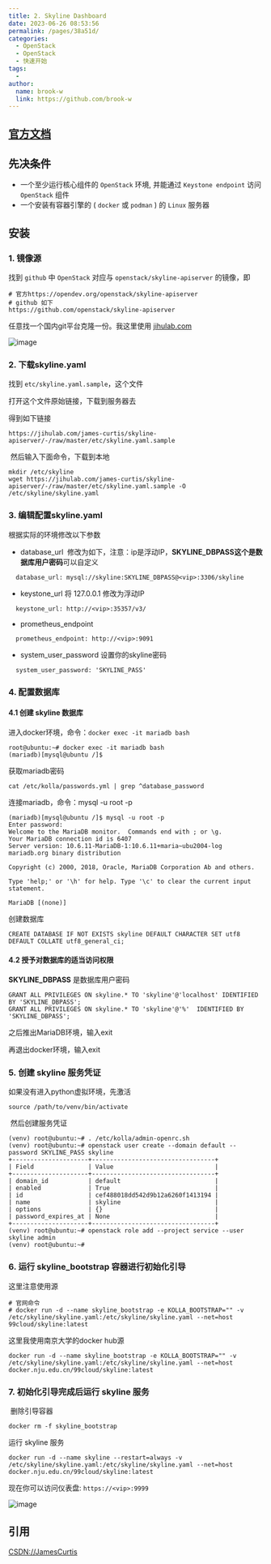 ```yaml
---
title: 2. Skyline Dashboard
date: 2023-06-26 08:53:56
permalink: /pages/38a51d/
categories:
  - OpenStack
  - OpenStack
  - 快速开始
tags:
  - 
author: 
  name: brook-w
  link: https://github.com/brook-w
---
```



## [官方文档](https://wiki.openstack.org/wiki/Skyline)


## 先决条件 
- 一个至少运行核心组件的 `OpenStack` 环境, 并能通过 `Keystone endpoint` 访问 `OpenStack` 组件
- 一个安装有容器引擎的 ( `docker` 或 `podman` ) 的 `Linux` 服务器

## 安装 

### 1. 镜像源

找到 `github` 中 `OpenStack` 对应与 `openstack/skyline-apiserver` 的镜像，即

```
# 官方https://opendev.org/openstack/skyline-apiserver
# github 如下
https://github.com/openstack/skyline-apiserver
```

任意找一个国内git平台克隆一份。我这里使用 [jihulab.com](jihulab.com)

![image](https://cdn.jsdelivr.net/gh/brook-w/image-hosting@master/openstack/kolla/image.huovre81d8w.jpg) 

### 2. 下载skyline.yaml

找到 `etc/skyline.yaml.sample`，这个文件

打开这个文件原始链接，下载到服务器去

得到如下链接

```
https://jihulab.com/james-curtis/skyline-apiserver/-/raw/master/etc/skyline.yaml.sample
```

 然后输入下面命令，下载到本地

```
mkdir /etc/skyline
wget https://jihulab.com/james-curtis/skyline-apiserver/-/raw/master/etc/skyline.yaml.sample -O /etc/skyline/skyline.yaml
```

### 3. 编辑配置skyline.yaml

根据实际的环境修改以下参数

- database_url
 修改为如下，注意：ip是浮动IP，**SKYLINE_DBPASS这个是数据库用户密码**可以自定义

```
  database_url: mysql://skyline:SKYLINE_DBPASS@<vip>:3306/skyline
```

- keystone_url
将 127.0.0.1 修改为浮动IP

```
  keystone_url: http://<vip>:35357/v3/
```

- prometheus_endpoint
```
  prometheus_endpoint: http://<vip>:9091
```
- system_user_password
设置你的skyline密码

```
  system_user_password: 'SKYLINE_PASS'
```

### 4. 配置数据库

#### 4.1 创建 skyline 数据库

进入docker环境，命令：`docker exec -it mariadb bash`

```
root@ubuntu:~# docker exec -it mariadb bash
(mariadb)[mysql@ubuntu /]$ 

```

获取mariadb密码

```
cat /etc/kolla/passwords.yml | grep ^database_password
```

连接mariadb，命令：mysql -u root -p

```
(mariadb)[mysql@ubuntu /]$ mysql -u root -p
Enter password: 
Welcome to the MariaDB monitor.  Commands end with ; or \g.
Your MariaDB connection id is 6407
Server version: 10.6.11-MariaDB-1:10.6.11+maria~ubu2004-log mariadb.org binary distribution

Copyright (c) 2000, 2018, Oracle, MariaDB Corporation Ab and others.

Type 'help;' or '\h' for help. Type '\c' to clear the current input statement.

MariaDB [(none)]

```

创建数据库

```
CREATE DATABASE IF NOT EXISTS skyline DEFAULT CHARACTER SET utf8 DEFAULT COLLATE utf8_general_ci;

```

#### 4.2 授予对数据库的适当访问权限

**SKYLINE_DBPASS** 是数据库用户密码

```
GRANT ALL PRIVILEGES ON skyline.* TO 'skyline'@'localhost' IDENTIFIED BY 'SKYLINE_DBPASS';
GRANT ALL PRIVILEGES ON skyline.* TO 'skyline'@'%'  IDENTIFIED BY 'SKYLINE_DBPASS';
```

之后推出MariaDB环境，输入exit

再退出docker环境，输入exit

### 5. 创建 skyline 服务凭证

如果没有进入python虚拟环境，先激活

```
source /path/to/venv/bin/activate
```

 然后创建服务凭证

```
(venv) root@ubuntu:~# . /etc/kolla/admin-openrc.sh
(venv) root@ubuntu:~# openstack user create --domain default --password SKYLINE_PASS skyline
+---------------------+----------------------------------+
| Field               | Value                            |
+---------------------+----------------------------------+
| domain_id           | default                          |
| enabled             | True                             |
| id                  | cef488018dd542d9b12a6260f1413194 |
| name                | skyline                          |
| options             | {}                               |
| password_expires_at | None                             |
+---------------------+----------------------------------+
(venv) root@ubuntu:~# openstack role add --project service --user skyline admin
(venv) root@ubuntu:~# 
```

### 6. 运行 skyline_bootstrap 容器进行初始化引导

这里注意使用源

```
# 官网命令
# docker run -d --name skyline_bootstrap -e KOLLA_BOOTSTRAP="" -v /etc/skyline/skyline.yaml:/etc/skyline/skyline.yaml --net=host 99cloud/skyline:latest
```

这里我使用南京大学的docker hub源

```
docker run -d --name skyline_bootstrap -e KOLLA_BOOTSTRAP="" -v /etc/skyline/skyline.yaml:/etc/skyline/skyline.yaml --net=host docker.nju.edu.cn/99cloud/skyline:latest
```

### 7. 初始化引导完成后运行 skyline 服务

 删除引导容器

```
docker rm -f skyline_bootstrap
```

运行 skyline 服务

```
docker run -d --name skyline --restart=always -v /etc/skyline/skyline.yaml:/etc/skyline/skyline.yaml --net=host docker.nju.edu.cn/99cloud/skyline:latest
```

现在你可以访问仪表盘: `https://<vip>:9999`

![image](https://cdn.jsdelivr.net/gh/brook-w/image-hosting@master/openstack/kolla/image.1978dn9btdeo.jpg)


## 引用

[CSDN://JamesCurtis](https://blog.csdn.net/qq_35485875/article/details/128874328)